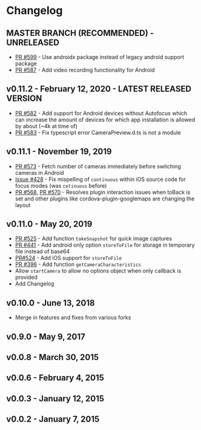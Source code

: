 # Changelog

## MASTER BRANCH (RECOMMENDED) - UNRELEASED
- [PR #599](https://github.com/cordova-plugin-camera-preview/cordova-plugin-camera-preview/pull/599) - Use androidx package instead of legacy android support package
- [PR #587](https://github.com/cordova-plugin-camera-preview/cordova-plugin-camera-preview/pull/587) - Add video recording functionality for Android

## v0.11.2 - February 12, 2020 - LATEST RELEASED VERSION
- [PR #582](https://github.com/cordova-plugin-camera-preview/cordova-plugin-camera-preview/pull/582) - Add support for Android devices without Autofocus which can increase the amount of devices for which app installation is allowed by about (~4k at time of)
- [PR #583](https://github.com/cordova-plugin-camera-preview/cordova-plugin-camera-preview/pull/583) - Fix typescript error CameraPreview.d.ts is not a module 

## v0.11.1 - November 19, 2019
- [PR #573](https://github.com/cordova-plugin-camera-preview/cordova-plugin-camera-preview/pull/573) - Fetch number of cameras immediately before switching cameras in Android
- [Issue #428](https://github.com/cordova-plugin-camera-preview/cordova-plugin-camera-preview/issues/428) - Fix mispelling of `continuous` within iOS source code for focus modes (was `cotinuous` before)
- [PR #568](https://github.com/cordova-plugin-camera-preview/cordova-plugin-camera-preview/pull/568), [PR #570](https://github.com/cordova-plugin-camera-preview/cordova-plugin-camera-preview/pull/570) - Resolves plugin interaction issues when toBack is set and other plugins like cordova-plugin-googlemaps are changing the layout

## v0.11.0 - May 20, 2019
- [PR #525](https://github.com/cordova-plugin-camera-preview/cordova-plugin-camera-preview/pull/525) - Add function `takeSnapshot` for quick image captures
- [PR #441](https://github.com/cordova-plugin-camera-preview/cordova-plugin-camera-preview/pull/441) - Add android only option `storeToFile` for storage in temporary file instead of base64
- [PR#524](https://github.com/cordova-plugin-camera-preview/cordova-plugin-camera-preview/pull/524) - Add iOS support for `storeToFile`
- [PR #396](https://github.com/cordova-plugin-camera-preview/cordova-plugin-camera-preview/pull/396) - Add function `getCameraCharacteristics`
- Allow `startCamera` to allow no options object when only callback is provided
- Add Changelog

## v0.10.0 - June 13, 2018
- Merge in features and fixes from various forks

## v0.9.0 - May 9, 2017

## v0.0.8 - March 30, 2015

## v0.0.6 - February 4, 2015

## v0.0.3 - January 12, 2015

## v0.0.2 - January 7, 2015
